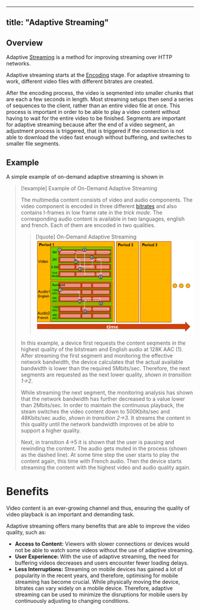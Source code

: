 
---
title: "Adaptive Streaming"
---

## Overview

Adaptive [Streaming](content/streaming/Streaming.md) is a method for improving streaming over HTTP networks.

Adaptive streaming starts at the [Encoding](content/streaming/Encoding.md) stage.
For adaptive streaming to work, different video files with different bitrates are created.

After the encoding process, the video is seqmented into smaller chunks that are each a few seconds in length. 
Most streaming setups then send a series of sequences to the client, rather than an entire video file at once.
This process is important in order to be able to play a video content without having to wait for the entire video to be finished.
Segments are important for adaptive streaming because after the end of a video segment, an adjustment process is triggered, that is triggered if the connection is not able to download the video fast enough without buffering, and switeches to smaller file segments.

## Example

A simple example of on-demand adaptive streaming is shown in 

> [!example] Example of On-Demand Adaptive Streaming
> 
> The multimedia content consists of video and audio components.
> The video component is encoded in three different [bitrates](content/streaming/Bitrate.md) and also contains I-frames in low frame rate in the *trick mode*.
> The corresponding audio content is available in two languages, english and french.
> Each of them are encoded in two qualities.
> >[!quote] On-Demand Adaptive Streaming
> > ![example-on-demand-adaptive-streaming](figures/example-on-demand-adaptive-streaming.png)
> 
> In this example, a device first requests the content seqments in the highest quality of the bitstream and English audio at 128K AAC (1).
> After streaming the first segment and monitoring the effective network bandwidth, the device calculates that the actual available bandwidth is lower than the required 5Mbits/sec.
> Therefore, the next segments are requested as the next lower quality, *shown in transition 1->2*.
> 
> While streaming the next segment, the monitoring analysis has shown that the network bandwidth has further decreased to a value lower than 2Mbits/sec. In order to maintain the continuous playback, the steam switches the video content down to 500Kbits/sec and 48Kbits/sec audio, *shown in transition 2->3*.
> It streams the content in this quality until the network bandwidth improves ot be able to support a higher quality.
> 
> Next, in transition 4->5 it is shown that the user is pausing and rewinding the content. 
> The audio gets muted in the process (shown as the dashed line). 
> At some time step the user starts to play the content again, this time with French audio. Then the device starts streaming the content with the highest video and audio quality again.

# Benefits

Video content is an ever-growing channel and thus, ensuring the quality of video playback is an important and demanding task.

Adaptive streaming offers many benefits that are able to improve the video quality, such as:

* **Access to Content:** Viewers with slower connections or devices would not be able to watch some videos without the use of adaptive streaming.
* **User Experience:** With the use of adaptive streaming, the need for buffering videos decreases and users encounter fewer loading delays.
* **Less Interruptions:** Streaming on mobile devices has gained a lot of popularity in the recent years, and therefore, optimising for mobile streaming has become crucial. While physically moving the device, bitrates can vary widely on a mobile device. Therefore, adaptive streaming can be used to minimize the disruptions for mobile users by continuously adjusting to changing conditions.
